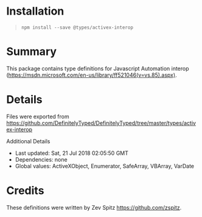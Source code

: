 # Installation
> `npm install --save @types/activex-interop`

# Summary
This package contains type definitions for Javascript Automation interop (https://msdn.microsoft.com/en-us/library/ff521046(v=vs.85).aspx).

# Details
Files were exported from https://github.com/DefinitelyTyped/DefinitelyTyped/tree/master/types/activex-interop

Additional Details
 * Last updated: Sat, 21 Jul 2018 02:05:50 GMT
 * Dependencies: none
 * Global values: ActiveXObject, Enumerator, SafeArray, VBArray, VarDate

# Credits
These definitions were written by Zev Spitz <https://github.com/zspitz>.
